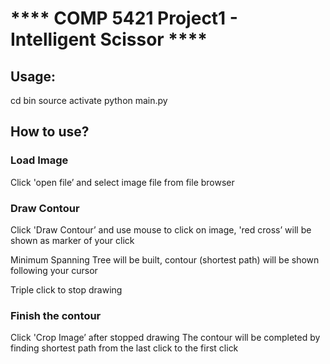 **** COMP 5421 Project1 - Intelligent Scissor ****
==================================================

Usage:
------
cd bin
source activate
python main.py

How to use?
-----------
### Load Image

Click 'open file’ and select image file from file browser

### Draw Contour


Click 'Draw Contour’ and use mouse to click on image, 'red cross’ will be shown as marker of your click

Minimum Spanning Tree will be built, contour (shortest path) will be shown following your cursor

Triple click to stop drawing

### Finish the contour

Click 'Crop Image’ after stopped drawing 
The contour will be completed by finding shortest path from the last click to the first click


